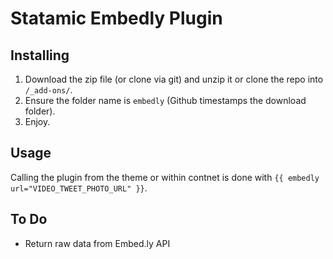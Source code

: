 Statamic Embedly Plugin
================================

## Installing
1. Download the zip file (or clone via git) and unzip it or clone the repo into `/_add-ons/`.
2. Ensure the folder name is `embedly` (Github timestamps the download folder).
3. Enjoy.

## Usage

Calling the plugin from the theme or within contnet is done with `{{ embedly url="VIDEO_TWEET_PHOTO_URL" }}`.

## To Do

- Return raw data from Embed.ly API